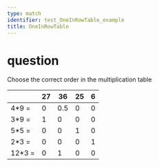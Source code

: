 ```yaml
---
type: match
identifier: test_OneInRowTable_example
title: OneInRowTable
---
```

# question
Choose the correct order in the multiplication table

|      |27|36 |25| 6 |
|------|--|---|--|---|
|4*9 = |0 |0.5|0 | 0 |
|3*9 = |1 |0  |0 | 0 |
|5*5 = |0 |0  |1 | 0 |
|2*3 = |0 |0  |0 | 1 |
|12*3 =|0 |1  |0 | 0 |

